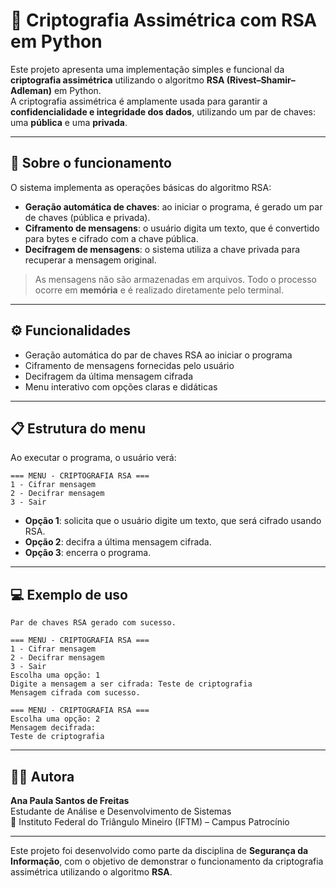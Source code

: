 
# 🔐 Criptografia Assimétrica com RSA em Python

Este projeto apresenta uma implementação simples e funcional da **criptografia assimétrica** utilizando o algoritmo **RSA (Rivest–Shamir–Adleman)** em Python.  
A criptografia assimétrica é amplamente usada para garantir a **confidencialidade e integridade dos dados**, utilizando um par de chaves: uma **pública** e uma **privada**.

---

## 🧠 Sobre o funcionamento

O sistema implementa as operações básicas do algoritmo RSA:

- **Geração automática de chaves**: ao iniciar o programa, é gerado um par de chaves (pública e privada).
- **Ciframento de mensagens**: o usuário digita um texto, que é convertido para bytes e cifrado com a chave pública.
- **Decifragem de mensagens**: o sistema utiliza a chave privada para recuperar a mensagem original.

> As mensagens não são armazenadas em arquivos. Todo o processo ocorre em **memória** e é realizado diretamente pelo terminal.

---

## ⚙️ Funcionalidades

- Geração automática do par de chaves RSA ao iniciar o programa
- Ciframento de mensagens fornecidas pelo usuário
- Decifragem da última mensagem cifrada
- Menu interativo com opções claras e didáticas

---

## 📋 Estrutura do menu

Ao executar o programa, o usuário verá:

```
=== MENU - CRIPTOGRAFIA RSA ===
1 - Cifrar mensagem
2 - Decifrar mensagem
3 - Sair
```

- **Opção 1**: solicita que o usuário digite um texto, que será cifrado usando RSA.
- **Opção 2**: decifra a última mensagem cifrada.
- **Opção 3**: encerra o programa.

---

## 💻 Exemplo de uso

```
Par de chaves RSA gerado com sucesso.

=== MENU - CRIPTOGRAFIA RSA ===
1 - Cifrar mensagem
2 - Decifrar mensagem
3 - Sair
Escolha uma opção: 1
Digite a mensagem a ser cifrada: Teste de criptografia
Mensagem cifrada com sucesso.

=== MENU - CRIPTOGRAFIA RSA ===
Escolha uma opção: 2
Mensagem decifrada:
Teste de criptografia
```

---

## 👩‍💻 Autora

**Ana Paula Santos de Freitas**  
Estudante de Análise e Desenvolvimento de Sistemas  
📍 Instituto Federal do Triângulo Mineiro (IFTM) – Campus Patrocínio

---

Este projeto foi desenvolvido como parte da disciplina de **Segurança da Informação**, com o objetivo de demonstrar o funcionamento da criptografia assimétrica utilizando o algoritmo **RSA**.





